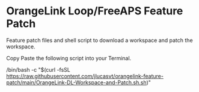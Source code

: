 # OrangeLink Loop/FreeAPS Feature Patch
Feature patch files and shell script to download a workspace and patch the workspace.

Copy Paste the following script into your Terminal.


/bin/bash -c "$(curl -fsSL https://raw.githubusercontent.com/jlucasvt/orangelink-feature-patch/main/OrangeLink-DL-Workspace-and-Patch.sh.sh)"
